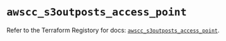 # `awscc_s3outposts_access_point`

Refer to the Terraform Registory for docs: [`awscc_s3outposts_access_point`](https://registry.terraform.io/providers/hashicorp/awscc/0.70.0/docs/resources/s3outposts_access_point).
